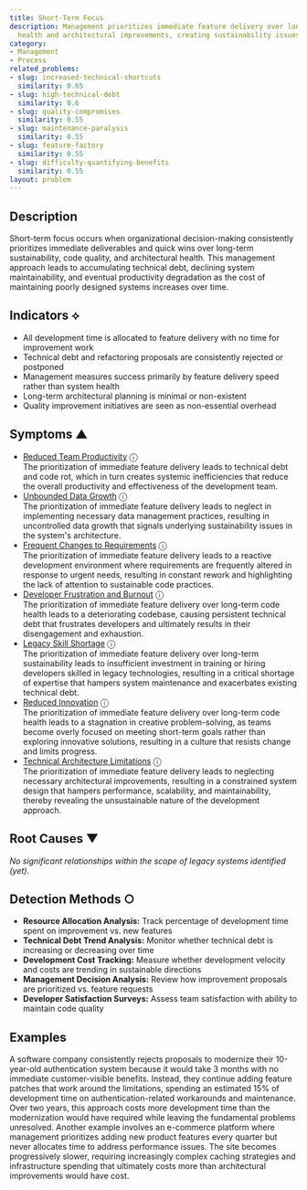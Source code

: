 ```yaml
---
title: Short-Term Focus
description: Management prioritizes immediate feature delivery over long-term code
  health and architectural improvements, creating sustainability issues.
category:
- Management
- Process
related_problems:
- slug: increased-technical-shortcuts
  similarity: 0.65
- slug: high-technical-debt
  similarity: 0.6
- slug: quality-compromises
  similarity: 0.55
- slug: maintenance-paralysis
  similarity: 0.55
- slug: feature-factory
  similarity: 0.55
- slug: difficulty-quantifying-benefits
  similarity: 0.55
layout: problem
---
```


## Description

Short-term focus occurs when organizational decision-making consistently prioritizes immediate deliverables and quick wins over long-term sustainability, code quality, and architectural health. This management approach leads to accumulating technical debt, declining system maintainability, and eventual productivity degradation as the cost of maintaining poorly designed systems increases over time.

## Indicators ⟡

- All development time is allocated to feature delivery with no time for improvement work
- Technical debt and refactoring proposals are consistently rejected or postponed
- Management measures success primarily by feature delivery speed rather than system health
- Long-term architectural planning is minimal or non-existent
- Quality improvement initiatives are seen as non-essential overhead

## Symptoms ▲
- [Reduced Team Productivity](reduced-team-productivity.md) <span class="info-tooltip" title="Confidence: 0.442, Strength: 0.744">ⓘ</span>
<br/>  The prioritization of immediate feature delivery leads to technical debt and code rot, which in turn creates systemic inefficiencies that reduce the overall productivity and effectiveness of the development team.
- [Unbounded Data Growth](unbounded-data-growth.md) <span class="info-tooltip" title="Confidence: 0.423, Strength: 0.747">ⓘ</span>
<br/>  The prioritization of immediate feature delivery leads to neglect in implementing necessary data management practices, resulting in uncontrolled data growth that signals underlying sustainability issues in the system's architecture.
- [Frequent Changes to Requirements](frequent-changes-to-requirements.md) <span class="info-tooltip" title="Confidence: 0.402, Strength: 0.642">ⓘ</span>
<br/>  The prioritization of immediate feature delivery leads to a reactive development environment where requirements are frequently altered in response to urgent needs, resulting in constant rework and highlighting the lack of attention to sustainable code practices.
- [Developer Frustration and Burnout](developer-frustration-and-burnout.md) <span class="info-tooltip" title="Confidence: 0.374, Strength: 0.601">ⓘ</span>
<br/>  The prioritization of immediate feature delivery over long-term code health leads to a deteriorating codebase, causing persistent technical debt that frustrates developers and ultimately results in their disengagement and exhaustion.
- [Legacy Skill Shortage](legacy-skill-shortage.md) <span class="info-tooltip" title="Confidence: 0.349, Strength: 0.645">ⓘ</span>
<br/>  The prioritization of immediate feature delivery over long-term sustainability leads to insufficient investment in training or hiring developers skilled in legacy technologies, resulting in a critical shortage of expertise that hampers system maintenance and exacerbates existing technical debt.
- [Reduced Innovation](reduced-innovation.md) <span class="info-tooltip" title="Confidence: 0.327, Strength: 0.699">ⓘ</span>
<br/>  The prioritization of immediate feature delivery over long-term code health leads to a stagnation in creative problem-solving, as teams become overly focused on meeting short-term goals rather than exploring innovative solutions, resulting in a culture that resists change and limits progress.
- [Technical Architecture Limitations](technical-architecture-limitations.md) <span class="info-tooltip" title="Confidence: 0.301, Strength: 0.668">ⓘ</span>
<br/>  The prioritization of immediate feature delivery leads to neglecting necessary architectural improvements, resulting in a constrained system design that hampers performance, scalability, and maintainability, thereby revealing the unsustainable nature of the development approach.

## Root Causes ▼

*No significant relationships within the scope of legacy systems identified (yet).*

## Detection Methods ○

- **Resource Allocation Analysis:** Track percentage of development time spent on improvement vs. new features
- **Technical Debt Trend Analysis:** Monitor whether technical debt is increasing or decreasing over time
- **Development Cost Tracking:** Measure whether development velocity and costs are trending in sustainable directions
- **Management Decision Analysis:** Review how improvement proposals are prioritized vs. feature requests
- **Developer Satisfaction Surveys:** Assess team satisfaction with ability to maintain code quality

## Examples

A software company consistently rejects proposals to modernize their 10-year-old authentication system because it would take 3 months with no immediate customer-visible benefits. Instead, they continue adding feature patches that work around the limitations, spending an estimated 15% of development time on authentication-related workarounds and maintenance. Over two years, this approach costs more development time than the modernization would have required while leaving the fundamental problems unresolved. Another example involves an e-commerce platform where management prioritizes adding new product features every quarter but never allocates time to address performance issues. The site becomes progressively slower, requiring increasingly complex caching strategies and infrastructure spending that ultimately costs more than architectural improvements would have cost.
